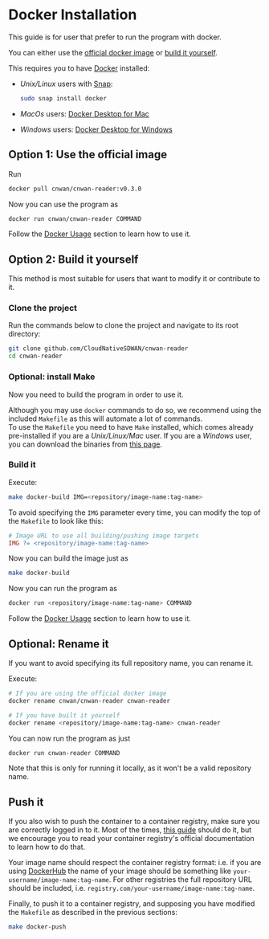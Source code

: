 # Docker Installation

This guide is for user that prefer to run the program with docker.

You can either use the [official docker image](#use-the-official-image) or
[build it yourself](#build-it-yoursel).

This requires you to have [Docker](https://www.docker.com/get-started)
installed:

* *Unix/Linux* users with
  [Snap](https://snapcraft.io/docs/installing-snapd):

  ```bash
  sudo snap install docker
  ```

* *MacOs* users:
  [Docker Desktop for Mac](https://hub.docker.com/editions/community/docker-ce-desktop-mac/)
* *Windows* users:
  [Docker Desktop for Windows](https://hub.docker.com/editions/community/docker-ce-desktop-windows/)

## Option 1: Use the official image

Run

```bash
docker pull cnwan/cnwan-reader:v0.3.0
```

Now you can use the program as

```bash
docker run cnwan/cnwan-reader COMMAND
```

Follow the [Docker Usage](./docker_usage.md) section to learn how to use it.

## Option 2: Build it yourself

This method is most suitable for users that want to modify it or contribute
to it.  

### Clone the project

Run the commands below to clone the project and navigate to its root directory:

```bash
git clone github.com/CloudNativeSDWAN/cnwan-reader
cd cnwan-reader
```

### Optional: install Make

Now you need to build the program in order to use it.

Although you may use `docker` commands to do so, we recommend using the
included `Makefile` as this will automate a lot of commands.  
To use the `Makefile` you need to have `Make` installed, which comes already
pre-installed if you are a *Unix/Linux/Mac* user. If you are a *Windows* user,
you can download the binaries from
[this page](http://gnuwin32.sourceforge.net/packages/make.htm).

### Build it

Execute:

```bash
make docker-build IMG=<repository/image-name:tag-name>
```

To avoid specifying the `IMG` parameter every time, you can modify the top
of the `Makefile` to look like this:

```Makefile
# Image URL to use all building/pushing image targets
IMG ?= <repository/image-name:tag-name>
```

Now you can build the image just as

```bash
make docker-build
```

Now you can run the program as

```bash
docker run <repository/image-name:tag-name> COMMAND
```

Follow the [Docker Usage](./docker_usage.md) section to learn how to use it.

## Optional: Rename it

If you want to avoid specifying its full repository name, you can rename it.

Execute:

```bash
# If you are using the official docker image
docker rename cnwan/cnwan-reader cnwan-reader

# If you have built it yourself
docker rename <repository/image-name:tag-name> cnwan-reader
```

You can now run the program as just

```bash
docker run cnwan-reader COMMAND
```

Note that this is only for running it locally, as it won't be a valid
repository name.

## Push it

If you also wish to push the container to a container registry, make sure you are correctly logged in to it. Most of the times, [this guide](https://docs.docker.com/engine/reference/commandline/login/) should do it, but we encourage you to read your container registry's official documentation to learn how to do that.  

Your image name should respect the container registry format: i.e. if you are using [DockerHub](https://hub.docker.com/) the name of your image should be something like `your-username/image-name:tag-name`. For other registries the full repository URL should be included, i.e. `registry.com/your-username/image-name:tag-name`.

Finally, to push it to a container registry, and supposing you have modified the `Makefile` as described in the previous sections:

```bash
make docker-push
```
